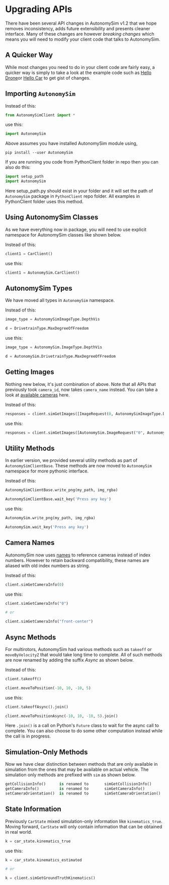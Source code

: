 # Upgrading APIs

There have been several API changes in AutonomySim v1.2 that we hope removes inconsistency, adds future extensibility and presents cleaner interface. Many of these changes are however *breaking changes* which means you will need to modify your client code that talks to AutonomySim.

## A Quicker Way

While most changes you need to do in your client code are fairly easy, a quicker way is simply to take a look at the example code such as [Hello Drone](https://github.com/nervosys/AutonomySim/tree/master/PythonClient//multirotor/hello_drone.py)or [Hello Car](https://github.com/nervosys/AutonomySim/tree/master/PythonClient//car/hello_car.py) to get gist of changes.

## Importing `AutonomySim`

Instead of this:

```python
from AutonomySimClient import *
```
use this:

```python
import AutonomySim
```

Above assumes you have installed AutonomySim module using, 

```shell
pip install --user AutonomySim
```

If you are running you code from PythonClient folder in repo then you can also do this:

```python
import setup_path 
import AutonomySim
```

Here setup_path.py should exist in your folder and it will set the path of `AutonomySim` package in `PythonClient` repo folder. All examples in PythonClient folder uses this method.

## Using AutonomySim Classes

As we have everything now in package, you will need to use explicit namespace for AutonomySim classes like shown below.

Instead of this:

```python
client1 = CarClient()
```

use this:

```python
client1 = AutonomySim.CarClient()
```

## AutonomySim Types

We have moved all types in `AutonomySim` namespace.

Instead of this:

```python
image_type = AutonomySimImageType.DepthVis

d = DrivetrainType.MaxDegreeOfFreedom
```

use this:

```python
image_type = AutonomySim.ImageType.DepthVis

d = AutonomySim.DrivetrainType.MaxDegreeOfFreedom
```

## Getting Images

Nothing new below, it's just combination of above. Note that all APIs that previously took `camera_id`, now takes `camera_name` instead. You can take a look at [available cameras](image_apis.md#avilable_cameras) here.

Instead of this:

```python
responses = client.simGetImages([ImageRequest(0, AutonomySimImageType.DepthVis)])
```

use this:

```python
responses = client.simGetImages([AutonomySim.ImageRequest("0", AutonomySim.ImageType.DepthVis)])
```

## Utility Methods

In earlier version, we provided several utility methods as part of `AutonomySimClientBase`. These methods are now moved to `AutonomySim` namespace for more pythonic interface.

Instead of this:

```python
AutonomySimClientBase.write_png(my_path, img_rgba) 

AutonomySimClientBase.wait_key('Press any key')
```

use this:

```python
AutonomySim.write_png(my_path, img_rgba)

AutonomySim.wait_key('Press any key')
```

## Camera Names

AutonomySim now uses [names](image_apis.md#available_cameras) to reference cameras instead of index numbers. However to retain backward compatibility, these names are aliased with old index numbers as string.

Instead of this:

```python
client.simGetCameraInfo(0)
```

use this:

```python
client.simGetCameraInfo("0")

# or

client.simGetCameraInfo("front-center")
```

## Async Methods

For multirotors, AutonomySim had various methods such as `takeoff` or `moveByVelocityZ` that would take long time to complete. All of such methods are now renamed by adding the suffix *Async* as shown below.

Instead of this:

```python
client.takeoff()

client.moveToPosition(-10, 10, -10, 5)
```

use this:

```python
client.takeoffAsync().join()

client.moveToPositionAsync(-10, 10, -10, 5).join()
```

Here `.join()` is a call on Python's `Future` class to wait for the async call to complete. You can also choose to do some other computation instead while the call is in progress.

## Simulation-Only Methods

Now we have clear distinction between methods that are only available in simulation from the ones that may be available on actual vehicle. The simulation only methods are prefixed with `sim` as shown below.

```python
getCollisionInfo()      is renamed to       simGetCollisionInfo()
getCameraInfo()         is renamed to       simGetCameraInfo()
setCameraOrientation()  is renamed to       simSetCameraOrientation()
```

## State Information

Previously `CarState` mixed simulation-only information like `kinematics_true`. Moving forward, `CarState` will only contain information that can be obtained in real world.

```python
k = car_state.kinematics_true
```

use this:

```python
k = car_state.kinematics_estimated

# or

k = client.simGetGroundTruthKinematics()
```
